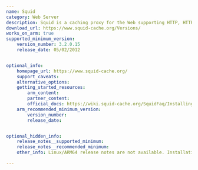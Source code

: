 ```yaml
---
name: Squid
category: Web Server
description: Squid is a caching proxy for the Web supporting HTTP, HTTPS, FTP, and more. It reduces bandwidth and improves response times by caching and reusing frequently-requested web pages.
download_url: https://www.squid-cache.org/Versions/
works_on_arm: true
supported_minimum_version:
    version_number: 3.2.0.15
    release_date: 05/02/2012


optional_info:
    homepage_url: https://www.squid-cache.org/
    support_caveats:
    alternative_options:
    getting_started_resources:
        arm_content: 
        partner_content: 
        official_docs: https://wiki.squid-cache.org/SquidFaq/InstallingSquid
    arm_recommended_minimum_version:
        version_number: 
        release_date:


optional_hidden_info:
    release_notes__supported_minimum: 
    release_notes__recommended_minimum:
    other_info: Linux/ARM64 release notes are not available. Installation and testing are done using released source code tar.
    
---
```

